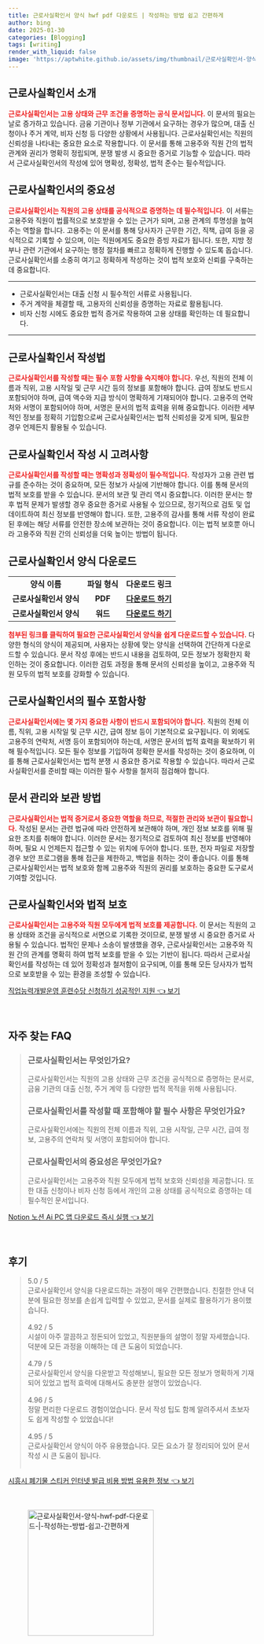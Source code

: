 ```yaml
---
title: 근로사실확인서 양식 hwf pdf 다운로드 | 작성하는 방법 쉽고 간편하게
author: bing
date: 2025-01-30
categories: [Blogging]
tags: [writing]
render_with_liquid: false
image: 'https://aptwhite.github.io/assets/img/thumbnail/근로사실확인서-양식-hwf-pdf-다운로드-|-작성하는-방법-쉽고-간편하게.webp'
---
```



<h2 id='근로사실확인서_소개'>근로사실확인서 소개</h2>

<p><b><span style="color: #ee2323;">근로사실확인서는 고용 상태와 근무 조건을 증명하는 공식 문서입니다.</span></b> 이 문서의 필요는 날로 증가하고 있습니다. 금융 기관이나 정부 기관에서 요구하는 경우가 많으며, 대출 신청이나 주거 계약, 비자 신청 등 다양한 상황에서 사용됩니다. 근로사실확인서는 직원의 신뢰성을 나타내는 중요한 요소로 작용합니다. 이 문서를 통해 고용주와 직원 간의 법적 관계와 권리가 명확히 정립되며, 분쟁 발생 시 중요한 증거로 기능할 수 있습니다. 따라서 근로사실확인서의 작성에 있어 명확성, 정확성, 법적 준수는 필수적입니다.</p>

<h2 id='근로사실확인서의_중요성'>근로사실확인서의 중요성</h2>

<p><b><span style="color: #ee2323;">근로사실확인서는 직원의 고용 상태를 공식적으로 증명하는 데 필수적입니다.</span></b> 이 서류는 고용주와 직원이 법률적으로 보호받을 수 있는 근거가 되며, 고용 관계의 투명성을 높여주는 역할을 합니다. 고용주는 이 문서를 통해 당사자가 근무한 기간, 직책, 급여 등을 공식적으로 기록할 수 있으며, 이는 직원에게도 중요한 증빙 자료가 됩니다. 또한, 지방 정부나 관련 기관에서 요구하는 행정 절차를 빠르고 정확하게 진행할 수 있도록 돕습니다. 근로사실확인서를 소중히 여기고 정확하게 작성하는 것이 법적 보호와 신뢰를 구축하는 데 중요합니다.</p>

<hr />

<ul>
    <li>근로사실확인서는 대출 신청 시 필수적인 서류로 사용됩니다.</li>
    <li>주거 계약을 체결할 때, 고용자의 신뢰성을 증명하는 자료로 활용됩니다.</li>
    <li>비자 신청 시에도 중요한 법적 증거로 작용하여 고용 상태를 확인하는 데 필요합니다.</li>
</ul>

<hr />

<h2 id='근로사실확인서_작성법'>근로사실확인서 작성법</h2>

<p><b><span style="color: #ee2323;">근로사실확인서를 작성할 때는 필수 포함 사항을 숙지해야 합니다.</span></b> 우선, 직원의 전체 이름과 직위, 고용 시작일 및 근무 시간 등의 정보를 포함해야 합니다. 급여 정보도 반드시 포함되어야 하며, 급여 액수와 지급 방식이 명확하게 기재되어야 합니다. 고용주의 연락처와 서명이 포함되어야 하며, 서명은 문서의 법적 효력을 위해 중요합니다. 이러한 세부적인 정보를 정확히 기입함으로써 근로사실확인서는 법적 신뢰성을 갖게 되며, 필요한 경우 언제든지 활용될 수 있습니다.</p>

<h2 id='근로사실확인서_작성시_고려사항'>근로사실확인서 작성 시 고려사항</h2>

<p><b><span style="color: #ee2323;">근로사실확인서를 작성할 때는 명확성과 정확성이 필수적입니다.</span></b> 작성자가 고용 관련 법규를 준수하는 것이 중요하며, 모든 정보가 사실에 기반해야 합니다. 이를 통해 문서의 법적 보호를 받을 수 있습니다. 문서의 보관 및 관리 역시 중요합니다. 이러한 문서는 향후 법적 문제가 발생할 경우 중요한 증거로 사용될 수 있으므로, 정기적으로 검토 및 업데이트하여 최신 정보를 반영해야 합니다. 또한, 고용주의 감사를 통해 서류 작성이 완료된 후에는 해당 서류를 안전한 장소에 보관하는 것이 중요합니다. 이는 법적 보호뿐 아니라 고용주와 직원 간의 신뢰성을 더욱 높이는 방법이 됩니다.</p>

<h2 id='근로사실확인서_양식_다운로드'>근로사실확인서 양식 다운로드</h2>

<table>
    <tr>
        <td style="text-align: center; height: 17px;"><b>양식 이름</b></td>
        <td style="text-align: center; height: 17px;"><b>파일 형식</b></td>
        <td style="text-align: center; height: 17px;"><b>다운로드 링크</b></td>
    </tr>
    <tr>
        <td style="text-align: center; height: 17px;"><b>근로사실확인서 양식</b></td>
        <td style="text-align: center; height: 17px;"><b>PDF</b></td>
        <td style="text-align: center; height: 17px;"><b><a href="#">다운로드 하기</a></b></td>
    </tr>
    <tr>
        <td style="text-align: center; height: 17px;"><b>근로사실확인서 양식</b></td>
        <td style="text-align: center; height: 17px;"><b>워드</b></td>
        <td style="text-align: center; height: 17px;"><b><a href="#">다운로드 하기</a></b></td>
    </tr>
</table>

<p><b><span style="color: #ee2323;">첨부된 링크를 클릭하여 필요한 근로사실확인서 양식을 쉽게 다운로드할 수 있습니다.</span></b> 다양한 형식의 양식이 제공되며, 사용자는 상황에 맞는 양식을 선택하여 간단하게 다운로드할 수 있습니다. 문서 작성 후에는 반드시 내용을 검토하여, 모든 정보가 정확한지 확인하는 것이 중요합니다. 이러한 검토 과정을 통해 문서의 신뢰성을 높이고, 고용주와 직원 모두의 법적 보호를 강화할 수 있습니다.</p>

<h2 id='근로사실확인서의_필수_포함사항'>근로사실확인서의 필수 포함사항</h2>

<p><b><span style="color: #ee2323;">근로사실확인서에는 몇 가지 중요한 사항이 반드시 포함되어야 합니다.</span></b> 직원의 전체 이름, 직위, 고용 시작일 및 근무 시간, 급여 정보 등이 기본적으로 요구됩니다. 이 외에도 고용주의 연락처, 서명 등이 포함되어야 하는데, 서명은 문서의 법적 효력을 확보하기 위해 필수적입니다. 모든 필수 정보를 기입하여 정확한 문서를 작성하는 것이 중요하며, 이를 통해 근로사실확인서는 법적 분쟁 시 중요한 증거로 작용할 수 있습니다. 따라서 근로사실확인서를 준비할 때는 이러한 필수 사항을 철저히 점검해야 합니다.</p>

<h2 id='문서_관리와_보관_방법'>문서 관리와 보관 방법</h2>

<p><b><span style="color: #ee2323;">근로사실확인서는 법적 증거로서 중요한 역할을 하므로, 적절한 관리와 보관이 필요합니다.</span></b> 작성된 문서는 관련 법규에 따라 안전하게 보관해야 하며, 개인 정보 보호를 위해 필요한 조치를 취해야 합니다. 이러한 문서는 정기적으로 검토하여 최신 정보를 반영해야 하며, 필요 시 언제든지 접근할 수 있는 위치에 두어야 합니다. 또한, 전자 파일로 저장할 경우 보안 프로그램을 통해 접근을 제한하고, 백업을 취하는 것이 좋습니다. 이를 통해 근로사실확인서는 법적 보호와 함께 고용주와 직원의 권리를 보호하는 중요한 도구로서 기여할 것입니다.</p>

<h2 id='근로사실확인서와_법적_보호'>근로사실확인서와 법적 보호</h2>

<p><b><span style="color: #ee2323;">근로사실확인서는 고용주와 직원 모두에게 법적 보호를 제공합니다.</span></b> 이 문서는 직원의 고용 상태와 조건을 공식적으로 서면으로 기록한 것이므로, 분쟁 발생 시 중요한 증거로 사용될 수 있습니다. 법적인 문제나 소송이 발생했을 경우, 근로사실확인서는 고용주와 직원 간의 관계를 명확히 하여 법적 보호를 받을 수 있는 기반이 됩니다. 따라서 근로사실확인서를 작성하는 데 있어 정확성과 철저함이 요구되며, 이를 통해 모든 당사자가 법적으로 보호받을 수 있는 환경을 조성할 수 있습니다.</p>


<p><a class="click-button" title="직업능력개발운영 훈련수당 신청하기 성공적인 지원" href="https://aptwhite.github.io/posts/%EC%A7%81%EC%97%85%EB%8A%A5%EB%A0%A5%EA%B0%9C%EB%B0%9C%EC%9A%B4%EC%98%81-%ED%9B%88%EB%A0%A8%EC%88%98%EB%8B%B9-%EC%8B%A0%EC%B2%AD%ED%95%98%EA%B8%B0-%EC%84%B1%EA%B3%B5%EC%A0%81%EC%9D%B8-%EC%A7%80%EC%9B%90/" rel="dofollow">직업능력개발운영 훈련수당 신청하기 성공적인 지원 👈 보기</a></p><br>
<h2 id='자주_찾는_FAQ'>자주 찾는 FAQ</h2>
<div itemscope="" itemtype="https://schema.org/FAQPage"> 
<blockquote> 
<div itemscope="" itemprop="mainEntity" itemtype="https://schema.org/Question"> 
<h3 itemprop="name">근로사실확인서는 무엇인가요?</h3> 
<div itemscope="" itemprop="acceptedAnswer" itemtype="https://schema.org/Answer"> 
<span itemprop="text"> 
<p>근로사실확인서는 직원의 고용 상태와 근무 조건을 공식적으로 증명하는 문서로, 금융 기관의 대출 신청, 주거 계약 등 다양한 법적 목적을 위해 사용됩니다.</p> 
</span> 
</div> 
</div> 

<div itemscope="" itemprop="mainEntity" itemtype="https://schema.org/Question"> 
<h3 itemprop="name">근로사실확인서를 작성할 때 포함해야 할 필수 사항은 무엇인가요?</h3> 
<div itemscope="" itemprop="acceptedAnswer" itemtype="https://schema.org/Answer"> 
<span itemprop="text"> 
<p>근로사실확인서에는 직원의 전체 이름과 직위, 고용 시작일, 근무 시간, 급여 정보, 고용주의 연락처 및 서명이 포함되어야 합니다.</p> 
</span> 
</div> 
</div> 

<div itemscope="" itemprop="mainEntity" itemtype="https://schema.org/Question"> 
<h3 itemprop="name">근로사실확인서의 중요성은 무엇인가요?</h3> 
<div itemscope="" itemprop="acceptedAnswer" itemtype="https://schema.org/Answer"> 
<span itemprop="text"> 
<p>근로사실확인서는 고용주와 직원 모두에게 법적 보호와 신뢰성을 제공합니다. 또한 대출 신청이나 비자 신청 등에서 개인의 고용 상태를 공식적으로 증명하는 데 필수적인 문서입니다.</p> 
</span> 
</div> 
</div> 

</blockquote> 
</div>
<p><a class="click-button" title="Notion 노션 Ai PC 앱 다운로드 즉시 실행" href="https://aptwhite.github.io/posts/Notion-%EB%85%B8%EC%85%98-Ai-PC-%EC%95%B1-%EB%8B%A4%EC%9A%B4%EB%A1%9C%EB%93%9C-%EC%A6%89%EC%8B%9C-%EC%8B%A4%ED%96%89/" rel="dofollow">Notion 노션 Ai PC 앱 다운로드 즉시 실행 👈 보기</a></p><br>
<h2 id='후기'>후기</h2>
<div itemscope itemtype="https://schema.org/Product">
  <blockquote>
  <div itemprop="review" itemscope itemtype="https://schema.org/Review">
      <div itemprop="reviewRating" itemscope itemtype="https://schema.org/Rating"> <span itemprop="ratingValue">5.0</span> / <span itemprop="bestRating">5</span> </div>
      <span itemprop="reviewBody">근로사실확인서 양식을 다운로드하는 과정이 매우 간편했습니다. 친절한 안내 덕분에 필요한 정보를 손쉽게 입력할 수 있었고, 문서를 실제로 활용하기가 용이했습니다.</span>
  </div>
  <br>
  <div itemprop="review" itemscope itemtype="https://schema.org/Review">
      <div itemprop="reviewRating" itemscope itemtype="https://schema.org/Rating"> <span itemprop="ratingValue">4.92</span> / <span itemprop="bestRating">5</span> </div>
      <span itemprop="reviewBody">시설이 아주 깔끔하고 정돈되어 있었고, 직원분들의 설명이 정말 자세했습니다. 덕분에 모든 과정을 이해하는 데 큰 도움이 되었습니다.</span>
  </div>
  <br>
  <div itemprop="review" itemscope itemtype="https://schema.org/Review">
      <div itemprop="reviewRating" itemscope itemtype="https://schema.org/Rating"> <span itemprop="ratingValue">4.79</span> / <span itemprop="bestRating">5</span> </div>
      <span itemprop="reviewBody">근로사실확인서 양식을 다운받고 작성해보니, 필요한 모든 정보가 명확하게 기재되어 있었고 법적 효력에 대해서도 충분한 설명이 있었습니다.</span>
  </div>
  <br>
  <div itemprop="review" itemscope itemtype="https://schema.org/Review">
      <div itemprop="reviewRating" itemscope itemtype="https://schema.org/Rating"> <span itemprop="ratingValue">4.96</span> / <span itemprop="bestRating">5</span> </div>
      <span itemprop="reviewBody">정말 편리한 다운로드 경험이었습니다. 문서 작성 팁도 함께 알려주셔서 초보자도 쉽게 작성할 수 있었습니다!</span>
  </div>
  <br>
  <div itemprop="review" itemscope itemtype="https://schema.org/Review">
      <div itemprop="reviewRating" itemscope itemtype="https://schema.org/Rating"> <span itemprop="ratingValue">4.95</span> / <span itemprop="bestRating">5</span> </div>
      <span itemprop="reviewBody">근로사실확인서 양식이 아주 유용했습니다. 모든 요소가 잘 정리되어 있어 문서 작성 시 큰 도움이 됩니다.</span>
  </div>
  <br>
  </blockquote>
</div>
<p><a class="click-button" title="시흥시 폐기물 스티커 인터넷 발급 비용 방법 유용한 정보" href="https://aptwhite.github.io/posts/%EC%8B%9C%ED%9D%A5%EC%8B%9C-%ED%8F%90%EA%B8%B0%EB%AC%BC-%EC%8A%A4%ED%8B%B0%EC%BB%A4-%EC%9D%B8%ED%84%B0%EB%84%B7-%EB%B0%9C%EA%B8%89-%EB%B9%84%EC%9A%A9-%EB%B0%A9%EB%B2%95-%EC%9C%A0%EC%9A%A9%ED%95%9C-%EC%A0%95%EB%B3%B4/" rel="dofollow">시흥시 폐기물 스티커 인터넷 발급 비용 방법 유용한 정보 👈 보기</a></p><br>
<figure class="image"><img src="https://aptwhite.github.io/assets/img/thumbnail/근로사실확인서-양식-hwf-pdf-다운로드-|-작성하는-방법-쉽고-간편하게.webp" alt="근로사실확인서-양식-hwf-pdf-다운로드-|-작성하는-방법-쉽고-간편하게" width="256" height="256"></figure>